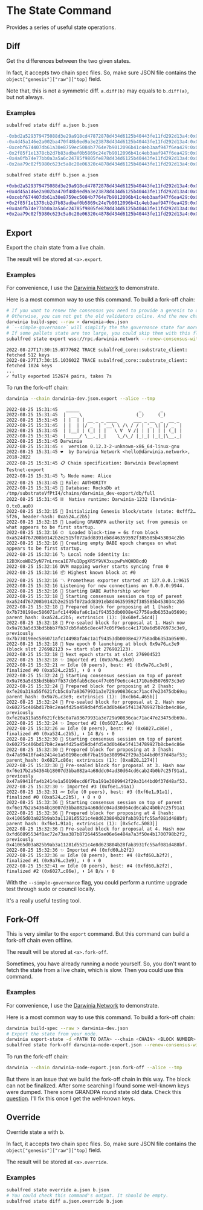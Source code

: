 # The State Command
Provides a series of useful state operations.

## Diff
Get the differences between the two given states.

In fact, it accepts two chain spec files. So, make sure JSON file contains the `object["genesis"]["raw"]["top]` field.

Note that, this is not a symmetric diff.
`a.diff(b)` may equals to `b.diff(a)`, but not always.

### Examples
```sh
subalfred state diff a.json b.json
```
```diff
-0xbd2a529379475088d3e29a918cd47872878d434d6125b40443fe11fd292d13a4:0x03000000
-0x4d45a146e2a002ba470f48b9ed9a3e23878d434d6125b40443fe11fd292d13a4:0x02000200
-0xcebf674407db61a30e8759ec5084b7764e7b9012096b41c4eb3aaf947f6ea429:0x0000
-0x2f85f1e1378cb2d7b83adbaf0b5869c24e7b9012096b41c4eb3aaf947f6ea429:0x0000
-0x4a0fb74e77bb0a3a5a6c24785f9805fe878d434d6125b40443fe11fd292d13a4:0x02000500
-0x2aa79c02f5980c623c5a8c28e06320c4878d434d6125b40443fe11fd292d13a4:0x02000200
```
```sh
subalfred state diff b.json a.json
```
```diff
+0xbd2a529379475088d3e29a918cd47872878d434d6125b40443fe11fd292d13a4:0x03000000
+0x4d45a146e2a002ba470f48b9ed9a3e23878d434d6125b40443fe11fd292d13a4:0x02000200
+0xcebf674407db61a30e8759ec5084b7764e7b9012096b41c4eb3aaf947f6ea429:0x0000
+0x2f85f1e1378cb2d7b83adbaf0b5869c24e7b9012096b41c4eb3aaf947f6ea429:0x0000
+0x4a0fb74e77bb0a3a5a6c24785f9805fe878d434d6125b40443fe11fd292d13a4:0x02000500
+0x2aa79c02f5980c623c5a8c28e06320c4878d434d6125b40443fe11fd292d13a4:0x02000200
```

## Export
Export the chain state from a live chain.

The result will be stored at `<a>.export`.

### Examples
For convenience, I use the [Darwinia Network] to demonstrate.

Here is a most common way to use this command.
To build a fork-off chain:
```sh
# If you want to renew the consensus you need to provide a genesis to override the exported consensus state.
# Otherwise, you can not get the old validators online. And the new chain will be bricked.
darwinia build-spec --raw > darwinia-dev.json
# `--simple-governance` will simplify the the governance state for more detail check the `--help`.
# If some pallets state are too large, you could skip them with this flag: `--skip-pallets System,Staking,Scheduler`.
subalfred state export wss://rpc.darwinia.network --renew-consensus-with darwinia-dev.json --simple-governance --disable-default-bootnodes -lsubalfred_core::node,subalfred_core::substrate_client
```
```log
2022-08-27T17:30:15.077768Z TRACE subalfred_core::substrate_client: fetched 512 keys
2022-08-27T17:30:15.103602Z TRACE subalfred_core::substrate_client: fetched 1024 keys
...
✓ fully exported 152674 pairs, takes 7s
```
To run the fork-off chain:
```sh
darwinia --chain darwinia-dev.json.export --alice --tmp
```
```log
2022-08-25 15:31:45   _____                      _       _
2022-08-25 15:31:45  |  __ \                    (_)     (_)
2022-08-25 15:31:45  | |  | | __ _ _ ____      ___ _ __  _  __ _
2022-08-25 15:31:45  | |  | |/ _` | '__\ \ /\ / / | '_ \| |/ _` |
2022-08-25 15:31:45  | |__| | (_| | |   \ V  V /| | | | | | (_| |
2022-08-25 15:31:45  |_____/ \__,_|_|    \_/\_/ |_|_| |_|_|\__,_|
2022-08-25 15:31:45 Darwinia
2022-08-25 15:31:45 ✌️  version 0.12.3-2-unknown-x86_64-linux-gnu
2022-08-25 15:31:45 ❤️  by Darwinia Network <hello@darwinia.network>, 2018-2022
2022-08-25 15:31:45 📋 Chain specification: Darwinia Development Testnet-export
2022-08-25 15:31:45 🏷 Node name: Alice
2022-08-25 15:31:45 👤 Role: AUTHORITY
2022-08-25 15:31:45 💾 Database: RocksDb at /tmp/substrateVfPtI4/chains/darwinia_dev-export/db/full
2022-08-25 15:31:45 ⛓  Native runtime: Darwinia-1232 (Darwinia-0.tx0.au0)
2022-08-25 15:32:15 🔨 Initializing Genesis block/state (state: 0xfff2…5f26, header-hash: 0xa524…c2b5)
2022-08-25 15:32:15 👴 Loading GRANDPA authority set from genesis on what appears to be first startup.
2022-08-25 15:32:16 ⏱  Loaded block-time = 6s from block 0xa524d767208b0142b2e2515f072add8391eb8d46359592f385585b453034c2b5
2022-08-25 15:32:16 👶 Creating empty BABE epoch changes on what appears to be first startup.
2022-08-25 15:32:16 🏷 Local node identity is: 12D3KooWBZ5yN77nLrmca1E7Fu1DpgXR5Y9VK3xupwPsWQHDBcdQ
2022-08-25 15:32:16 DVM mapping worker starts syncing from 0
2022-08-25 15:32:16 📦 Highest known block at #0
2022-08-25 15:32:16 〽️ Prometheus exporter started at 127.0.0.1:9615
2022-08-25 15:32:16 Listening for new connections on 0.0.0.0:9944.
2022-08-25 15:32:16 👶 Starting BABE Authorship worker
2022-08-25 15:32:18 🙌 Starting consensus session on top of parent 0xa524d767208b0142b2e2515f072add8391eb8d46359592f385585b453034c2b5
2022-08-25 15:32:18 🎁 Prepared block for proposing at 1 [hash: 0x7b730198ec586071afc14498afa6c1a1f94353db0008e427758adb6353a05690; parent_hash: 0xa524…c2b5; extrinsics (1): [0x60ef…54c4]]
2022-08-25 15:32:18 🔖 Pre-sealed block for proposal at 1. Hash now 0x9a763a5d33bd5bbb7fb37cb5fab5c8ec4f7c05f9e6cc4c1710a6d5076973c3e9, previously 0x7b730198ec586071afc14498afa6c1a1f94353db0008e427758adb6353a05690.
2022-08-25 15:32:18 👶 New epoch 0 launching at block 0x9a76…c3e9 (block slot 276902123 >= start slot 276902123).
2022-08-25 15:32:18 👶 Next epoch starts at slot 276904523
2022-08-25 15:32:18 ✨ Imported #1 (0x9a76…c3e9)
2022-08-25 15:32:21 💤 Idle (0 peers), best: #1 (0x9a76…c3e9), finalized #0 (0xa524…c2b5), ⬇ 0 ⬆ 0
2022-08-25 15:32:24 🙌 Starting consensus session on top of parent 0x9a763a5d33bd5bbb7fb37cb5fab5c8ec4f7c05f9e6cc4c1710a6d5076973c3e9
2022-08-25 15:32:24 🎁 Prepared block for proposing at 2 [hash: 0xfe20a319a55f621fcb5c0a7a93679931a3e729a90836cac71ac47e23475db69a; parent_hash: 0x9a76…c3e9; extrinsics (1): [0xcb64…465b]]
2022-08-25 15:32:24 🔖 Pre-sealed block for proposal at 2. Hash now 0x60275c406bd17b9c2ea4fd25a459db4fd5e3d0b46e5f4134789927b8cbe4c86e, previously 0xfe20a319a55f621fcb5c0a7a93679931a3e729a90836cac71ac47e23475db69a.
2022-08-25 15:32:24 ✨ Imported #2 (0x6027…c86e)
2022-08-25 15:32:26 💤 Idle (0 peers), best: #2 (0x6027…c86e), finalized #0 (0xa524…c2b5), ⬇ 14 B/s ⬆ 0
2022-08-25 15:32:30 🙌 Starting consensus session on top of parent 0x60275c406bd17b9c2ea4fd25a459db4fd5e3d0b46e5f4134789927b8cbe4c86e
2022-08-25 15:32:30 🎁 Prepared block for proposing at 3 [hash: 0x47a99410fa4b2414e1a50198ecd6f7ba191e3089942f29a3144bd0f37d48af53; parent_hash: 0x6027…c86e; extrinsics (1): [0xa820…1274]]
2022-08-25 15:32:30 🔖 Pre-sealed block for proposal at 3. Hash now 0xf6e17b2a54364b18007d3bba082a4a68ddc04ad30d64cd6cab24b0b7c25f91a1, previously 0x47a99410fa4b2414e1a50198ecd6f7ba191e3089942f29a3144bd0f37d48af53.
2022-08-25 15:32:30 ✨ Imported #3 (0xf6e1…91a1)
2022-08-25 15:32:31 💤 Idle (0 peers), best: #3 (0xf6e1…91a1), finalized #0 (0xa524…c2b5), ⬇ 0 ⬆ 0
2022-08-25 15:32:36 🙌 Starting consensus session on top of parent 0xf6e17b2a54364b18007d3bba082a4a68ddc04ad30d64cd6cab24b0b7c25f91a1
2022-08-25 15:32:36 🎁 Prepared block for proposing at 4 [hash: 0x41065d03a825b9ab3a11281d5521c4e8d623804b28fab3931fc55af081d488bf; parent_hash: 0xf6e1…91a1; extrinsics (1): [0x5cfc…5083]]
2022-08-25 15:32:36 🔖 Pre-sealed block for proposal at 4. Hash now 0xfd60895534f8ac72e73aa387b87264455ae06e6e484a7a3f50e4b1700798b2f2, previously 0x41065d03a825b9ab3a11281d5521c4e8d623804b28fab3931fc55af081d488bf.
2022-08-25 15:32:36 ✨ Imported #4 (0xfd60…b2f2)
2022-08-25 15:32:36 💤 Idle (0 peers), best: #4 (0xfd60…b2f2), finalized #1 (0x9a76…c3e9), ⬇ 0 ⬆ 0
2022-08-25 15:32:41 💤 Idle (0 peers), best: #4 (0xfd60…b2f2), finalized #2 (0x6027…c86e), ⬇ 14 B/s ⬆ 0
```

With the `--simple-governance` flag, you could perform a runtime upgrade test through sudo or council locally.

It's a really useful testing tool.

## Fork-Off
This is very similar to the `export` command. But this command can build a fork-off chain even offline.

The result will be stored at `<a>.fork-off`.

Sometimes, you have already running a node yourself.
So, you don't want to fetch the state from a live chain, which is slow.
Then you could use this command.

### Examples
For convenience, I use the [Darwinia Network] to demonstrate.

Here is a most common way to use this command.
To build a fork-off chain:
```sh
darwinia build-spec --raw > darwinia-dev.json
# Export the state from your node.
darwinia export-state -d <PATH TO DATA> --chain <CHAIN> <BLOCK NUMBER> > darwinia-node-export.json
subalfred state fork-off darwinia-node-export.json --renew-consensus-with darwinia-dev.json --simple-governance --disable-default-bootnodes
```
To run the fork-off chain:
```sh
darwinia --chain darwinia-node-export.json.fork-off --alice --tmp
```

But there is an issue that we build the fork-off chain in this way.
The block can not be finalized. After some searching I found some well-known keys were dumped.
There some GRANDPA round state old data. Check this [question](https://substrate.stackexchange.com/questions/4359/where-the-grandpa-round-state-stored-at). I'll fix this once I get the well-known keys.

[Darwinia Network]: https://github.com/darwinia-network

## Override
Override state a with b.

In fact, it accepts two chain spec files. So, make sure JSON file contains the `object["genesis"]["raw"]["top]` field.

The result will be stored at `<a>.override`.

### Examples
```sh
subalfred state override a.json b.json
# You could check this command's output. It should be empty.
subalfred state diff a.json.override b.json
```
